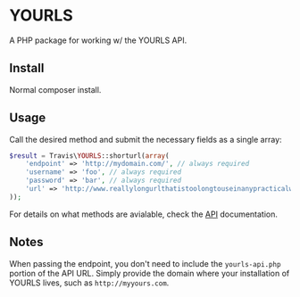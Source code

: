 # YOURLS

A PHP package for working w/ the YOURLS API.

## Install

Normal composer install.

## Usage

Call the desired method and submit the necessary fields as a single array:

```php
$result = Travis\YOURLS::shorturl(array(
    'endpoint' => 'http://mydomain.com/', // always required
    'username' => 'foo', // always required
    'password' => 'bar', // always required
    'url' => 'http://www.reallylongurlthatistoolongtouseinanypracticalway.com',
));
```

For details on what methods are avialable, check the [API](http://yourls.org/#API) documentation.

## Notes

When passing the endpoint, you don't need to include the ``yourls-api.php`` portion of the API URL.  Simply provide the domain where your installation of YOURLS lives, such as ``http://myyours.com``.